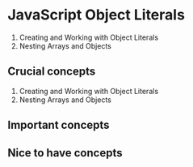 # JavaScript Object Literals

1. Creating and Working with Object Literals
2. Nesting Arrays and Objects

## Crucial concepts

1. Creating and Working with Object Literals
2. Nesting Arrays and Objects


## Important concepts


## Nice to have concepts

